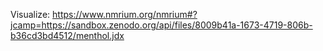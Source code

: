 Visualize:
https://www.nmrium.org/nmrium#?jcamp=https://sandbox.zenodo.org/api/files/8009b41a-1673-4719-806b-b36cd3bd4512/menthol.jdx 
